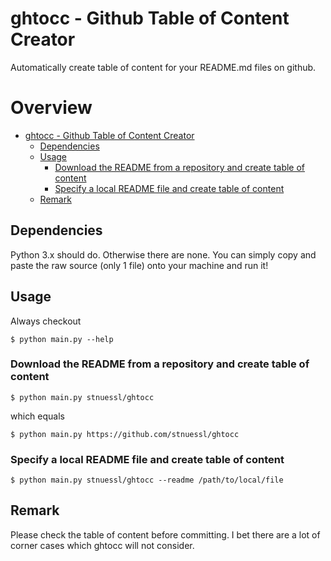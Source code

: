 # ghtocc - Github Table of Content Creator

Automatically create table of content for your README.md files on github.

# Overview
* [ghtocc - Github Table of Content Creator](https://github.com/stnuessl/ghtocc#ghtocc---github-table-of-content-creator)
    * [Dependencies](https://github.com/stnuessl/ghtocc#dependencies)
    * [Usage](https://github.com/stnuessl/ghtocc#usage)
        * [Download the README from a repository and create table of content](https://github.com/stnuessl/ghtocc#download-the-readme-from-a-repository-and-create-table-of-content)
        * [Specify a local README file and create table of content](https://github.com/stnuessl/ghtocc#specify-a-local-readme-file-and-create-table-of-content)
    * [Remark](https://github.com/stnuessl/ghtocc#remark)

## Dependencies

Python 3.x should do. Otherwise there are none. You can simply copy and paste
the raw source (only 1 file) onto your machine and run it!

## Usage

Always checkout 

```
$ python main.py --help
```

### Download the README from a repository and create table of content

```
$ python main.py stnuessl/ghtocc
```

which equals

```
$ python main.py https://github.com/stnuessl/ghtocc
```

### Specify a local README file and create table of content

```
$ python main.py stnuessl/ghtocc --readme /path/to/local/file
```

## Remark

Please check the table of content before committing. I bet there are a lot of
corner cases which ghtocc will not consider.